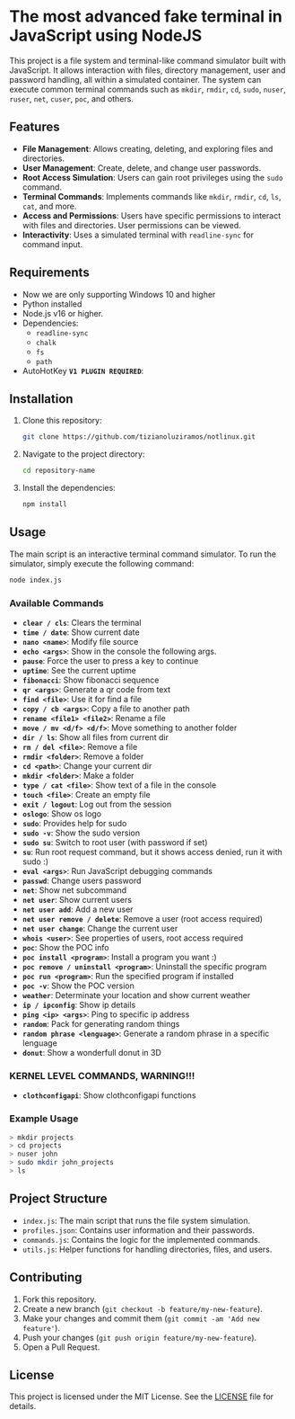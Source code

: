 
# The most advanced fake terminal in JavaScript using NodeJS

This project is a file system and terminal-like command simulator built with JavaScript. It allows interaction with files, directory management, user and password handling, all within a simulated container. The system can execute common terminal commands such as `mkdir`, `rmdir`, `cd`, `sudo`, `nuser`, `ruser`, `net`, `cuser`, `poc`, and others.

## Features

- **File Management**: Allows creating, deleting, and exploring files and directories.
- **User Management**: Create, delete, and change user passwords.
- **Root Access Simulation**: Users can gain root privileges using the `sudo` command.
- **Terminal Commands**: Implements commands like `mkdir`, `rmdir`, `cd`, `ls`, `cat`, and more.
- **Access and Permissions**: Users have specific permissions to interact with files and directories. User permissions can be viewed.
- **Interactivity**: Uses a simulated terminal with `readline-sync` for command input.

## Requirements

- Now we are only supporting Windows 10 and higher
- Python installed
- Node.js v16 or higher.
- Dependencies:
  - `readline-sync`
  - `chalk`
  - `fs`
  - `path`
- AutoHotKey **`V1 PLUGIN REQUIRED`**: 

## Installation

1. Clone this repository:

   ```bash
   git clone https://github.com/tizianoluziramos/notlinux.git
   ```

2. Navigate to the project directory:

   ```bash
   cd repository-name
   ```

3. Install the dependencies:

   ```bash
   npm install
   ```

## Usage

The main script is an interactive terminal command simulator. To run the simulator, simply execute the following command:

```bash
node index.js
```

### Available Commands

- **`clear / cls`**: Clears the terminal 
- **`time / date`**: Show current date
- **`nano <name>`**: Modify file source
- **`echo <args>`**: Show in the console the following args.
- **`pause`**: Force the user to press a key to continue
- **`uptime`**: See the current uptime
- **`fibonacci`**: Show fibonacci sequence
- **`qr <args>`**: Generate a qr code from text
- **`find <file>`**: Use it for find a file
- **`copy / cb <args>`**: Copy a file to another path
- **`rename <file1> <file2>`**: Rename a file
- **`move / mv <d/f> <d/f>`**: Move something to another folder
- **`dir / ls`**: Show all files from current dir
- **`rm / del <file>`**: Remove a file
- **`rmdir <folder>`**: Remove a folder
- **`cd <path>`**: Change your current dir
- **`mkdir <folder>`**: Make a folder
- **`type / cat <file>`**: Show text of a file in the console
- **`touch <file>`**: Create an empty file
- **`exit / logout`**: Log out from the session
- **`oslogo`**: Show os logo
- **`sudo`**: Provides help for sudo
- **`sudo -v`**: Show the sudo version
- **`sudo su`**: Switch to root user (with password if set)
- **`su`**: Run root request command, but it shows access denied, run it with sudo :)
- **`eval <args>`**: Run JavaScript debugging commands
- **`passwd`**: Change users password
- **`net`**: Show net subcommand
- **`net user`**: Show current users
- **`net user add`**: Add a new user  
- **`net user remove / delete`**: Remove a user (root access required)          
- **`net user change`**: Change the current user
- **`whois <user>`**: See properties of users, root access required
- **`poc`**: Show the POC info
- **`poc install <program>`**: Install a program you want :)
- **`poc remove / uninstall <program>`**: Uninstall the specific program     
- **`poc run <program>`**: Run the specified program if installed
- **`poc -v`**: Show the POC version
- **`weather`**: Determinate your location and show current weather
- **`ip / ipconfig`**: Show ip details
- **`ping <ip> <args>`**: Ping to specific ip address
- **`random`**: Pack for generating random things
- **`random phrase <lenguage>`**: Generate a random phrase in a specific lenguage
- **`donut`**: Show a wonderfull donut in 3D   

### KERNEL LEVEL COMMANDS, WARNING!!!
- **`clothconfigapi`**: Show clothconfigapi functions   

### Example Usage

```bash
> mkdir projects
> cd projects
> nuser john
> sudo mkdir john_projects
> ls
```

## Project Structure

- `index.js`: The main script that runs the file system simulation.
- `profiles.json`: Contains user information and their passwords.
- `commands.js`: Contains the logic for the implemented commands.
- `utils.js`: Helper functions for handling directories, files, and users.

## Contributing

1. Fork this repository.
2. Create a new branch (`git checkout -b feature/my-new-feature`).
3. Make your changes and commit them (`git commit -am 'Add new feature'`).
4. Push your changes (`git push origin feature/my-new-feature`).
5. Open a Pull Request.

## License

This project is licensed under the MIT License. See the [LICENSE](LICENSE) file for details.

